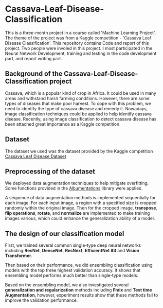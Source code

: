 # Cassava-Leaf-Disease-Classification

This is a three-month project in a course called 'Machine Learning Project'. The theme of the project was from a Kaggle competition - 'Cassava Leaf Disease Classification'. This repository contains Code and report of this project. Two people were involed in this project. I most participated in the Neural Network Development, training and testing in the code development part, and report writing part.

## Background of the Cassava-Leaf-Disease-Classification project

Cassava, which is a popular kind of crop in Africa. It could be used in many areas and withstand harsh farming conditions. However, there are some types of diseases that make poor harvest. To cope with this problem, we need to identify the type of cassava disease and remedy it. Nowadays, image classification techniques could be applied to help identify cassava disease. Recently, using image classification to detect cassava disease has been attached great importance as a Kaggle competition. 


## Dataset

The dataset we used was the dataset provided by the Kaggle competition [Cassava Leaf Disease Dataset](https://www.kaggle.com/c/cassava-leaf-disease-classification/data)

## Preprocessing of the dataset

We deployed data augmentation techniques to help mitigate overfitting. Some functions provided in the [Albumentations]([https://www.kaggle.com/c/cassava-leaf-disease-classification/data](https://github.com/albumentations-team/albumentations)) library were applied. 

A sequence of data augmentation methods is implemented sequentially for each image. For each input image, a region with a specified size is cropped randomly within the original image. Then for the cropped image, **transpose**, **flip operations**, **rotate**, and **normalize** are implemented to make training images various, which could enhance the generalization ability of a model.


## The design of our classification model

First, we trained several common single-type deep neural networks including **ResNet**, **DenseNet**, **ResNext**, **EfficientNet B3** and **Vision Transformer**. 

Then based on their performance, we did ensembling classification using models with the top three highest validation accuracy. It shows that ensembling model performs much better than single-type models. 

Based on the ensembling model, we also investigated several **generalization and regularization** methods including **Fmix** and **Test time Augmentation**, however, experiment results show that these methods fail to improve the validation performance.
